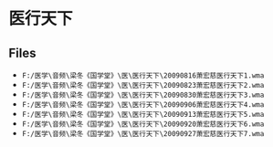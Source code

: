 # 医行天下

## Files

- `F:/医学\音频\梁冬《国学堂》\医\医行天下\20090816萧宏慈医行天下1.wma`
- `F:/医学\音频\梁冬《国学堂》\医\医行天下\20090823萧宏慈医行天下2.wma`
- `F:/医学\音频\梁冬《国学堂》\医\医行天下\20090830萧宏慈医行天下3.wma`
- `F:/医学\音频\梁冬《国学堂》\医\医行天下\20090906萧宏慈医行天下4.wma`
- `F:/医学\音频\梁冬《国学堂》\医\医行天下\20090913萧宏慈医行天下5.wma`
- `F:/医学\音频\梁冬《国学堂》\医\医行天下\20090920萧宏慈医行天下6.wma`
- `F:/医学\音频\梁冬《国学堂》\医\医行天下\20090927萧宏慈医行天下7.wma`
